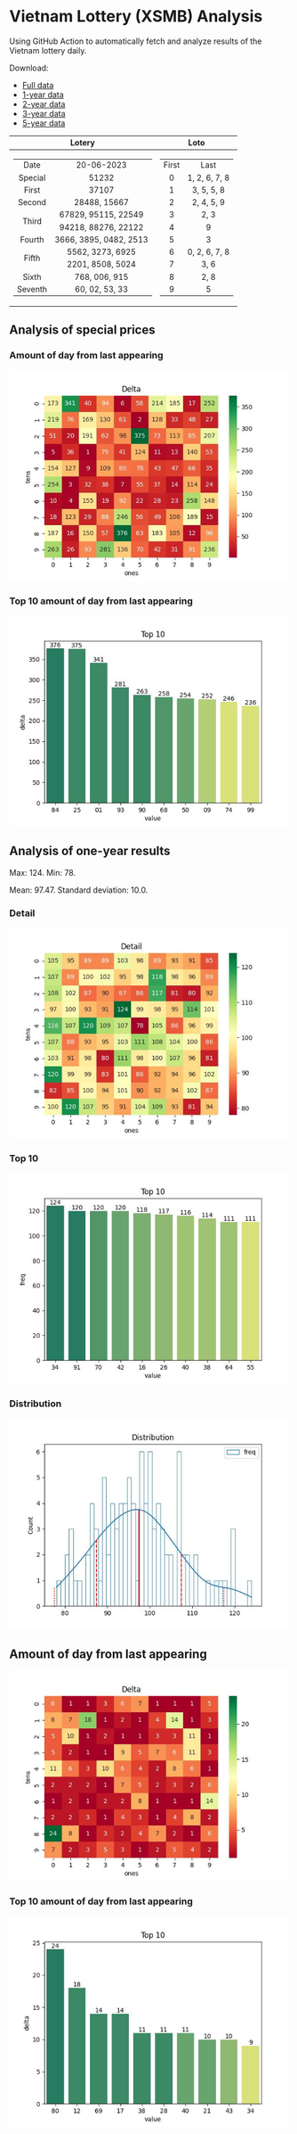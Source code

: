 # Vietnam Lottery (XSMB) Analysis

Using GitHub Action to automatically fetch and analyze results of the Vietnam lottery daily.

Download:

* [Full data](https://raw.githubusercontent.com/khiemdoan/vietnam-lottery-xsmb-analysis/main/results/xsmb.csv)
* [1-year data](https://raw.githubusercontent.com/khiemdoan/vietnam-lottery-xsmb-analysis/main/results/xsmb_1_year.csv)
* [2-year data](https://raw.githubusercontent.com/khiemdoan/vietnam-lottery-xsmb-analysis/main/results/xsmb_2_year.csv)
* [3-year data](https://raw.githubusercontent.com/khiemdoan/vietnam-lottery-xsmb-analysis/main/results/xsmb_3_year.csv)
* [5-year data](https://raw.githubusercontent.com/khiemdoan/vietnam-lottery-xsmb-analysis/main/results/xsmb_5_year.csv)

| Lotery      | Loto |
| :-----------: | :-----------: |
| <table><tr><td>Date</td><td>20-06-2023</td></tr><tr><td>Special</td><td>51232</td></tr><tr><td>First</td><td>37107</td></tr><tr><td>Second</td><td>28488, 15667</td></tr><tr><td rowspan="2">Third</td><td>67829, 95115, 22549</td></tr><tr><td>94218, 88276, 22122</td></tr><tr><td>Fourth</td><td>3666, 3895, 0482, 2513</td></tr><tr><td rowspan="2">Fifth</td><td>5562, 3273, 6925</td></tr><tr><td>2201, 8508, 5024</td></tr><tr><td>Sixth</td><td>768, 006, 915</td></tr><tr><td>Seventh</td><td>60, 02, 53, 33</td></tr></table> | <table><tr><td>First</td><td>Last</td></tr><tr><td>0</td><td>1, 2, 6, 7, 8</td></tr><tr><td>1</td><td>3, 5, 5, 8</td></tr><tr><td>2</td><td>2, 4, 5, 9</td></tr><tr><td>3</td><td>2, 3</td></tr><tr><td>4</td><td>9</td></tr><tr><td>5</td><td>3</td></tr><tr><td>6</td><td>0, 2, 6, 7, 8</td></tr><tr><td>7</td><td>3, 6</td></tr><tr><td>8</td><td>2, 8</td></tr><tr><td>9</td><td>5</td></tr></table> |


<h2>Analysis of special prices</h2>

<h3>Amount of day from last appearing</h3>

![Delta](images/special_delta.jpg)

<h3>Top 10 amount of day from last appearing</h3>

![Delta top 10](images/special_delta_top_10.jpg)

<h2>Analysis of one-year results</h2>

Max: 124. Min: 78.

Mean: 97.47. Standard deviation: 10.0.

<h3>Detail</h3>

![Detail](images/heatmap.jpg)

<h3>Top 10</h3>

![Top 10](images/top-10.jpg)

<h3>Distribution</h3>

![Distribution](images/distribution.jpg)

<h2>Amount of day from last appearing</h2>

![Delta](images/delta.jpg)

<h3>Top 10 amount of day from last appearing</h3>

![Delta top 10](images/delta_top_10.jpg)